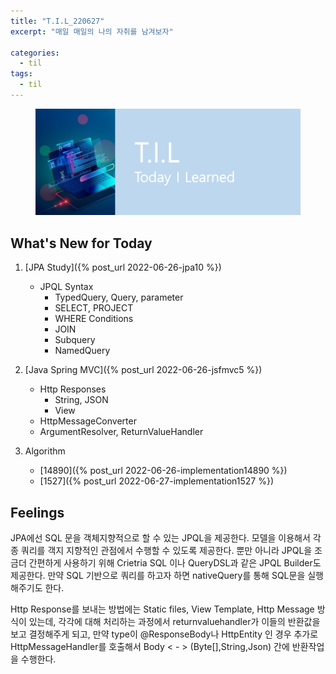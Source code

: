 ```yaml
---
title: "T.I.L_220627"
excerpt: "매일 매일의 나의 자취를 남겨보자"

categories:
  - til
tags:
  - til
---
```

<figure>
    <img src="/assets/images/til_image.png">
</figure>

## What's New for Today   
1. [JPA Study]({% post_url 2022-06-26-jpa10 %})
    - JPQL Syntax
        - TypedQuery, Query, parameter
        - SELECT, PROJECT
        - WHERE Conditions
        - JOIN
        - Subquery
        - NamedQuery

2. [Java Spring MVC]({% post_url 2022-06-26-jsfmvc5 %})
    - Http Responses
        - String, JSON
        - View
    - HttpMessageConverter
    - ArgumentResolver, ReturnValueHandler
    
3. Algorithm
    - [14890]({% post_url 2022-06-26-implementation14890 %})
    - [1527]({% post_url 2022-06-27-implementation1527 %})


## Feelings
JPA에선 SQL 문을 객체지향적으로 할 수 있는 JPQL을 제공한다. 모델을 이용해서 각종 쿼리를 객지 지향적인 관점에서 수행할 수 있도록 제공한다. 뿐만 아니라 JPQL을 조금더 간편하게 사용하기 위해 Crietria SQL 이나 QueryDSL과 같은 JPQL Builder도 제공한다. 만약 SQL 기반으로 쿼리를 하고자 하면 nativeQuery를 통해 SQL문을 실행해주기도 한다.

Http Response를 보내는 방법에는 Static files, View Template, Http Message 방식이 있는데, 각각에 대해 처리하는 과정에서 returnvaluehandler가 이들의 반환값을 보고 결정해주게 되고, 만약 type이 @ResponseBody나 HttpEntity 인 경우 추가로 HttpMessageHandler를 호출해서 Body < - > (Byte[],String,Json) 간에 반환작업을 수행한다. 



